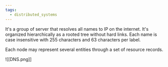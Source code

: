 ```yaml
---
tags:
  - distributed_systems
---
```

It's a group of server that resolves all names to IP on the internet. It's organized hierarchically as a rooted tree without hard links. Each name is case insensitive with 255 characters and 63 characters per label.

Each node may represent several entities through a set of resource records.

![[DNS.png]]